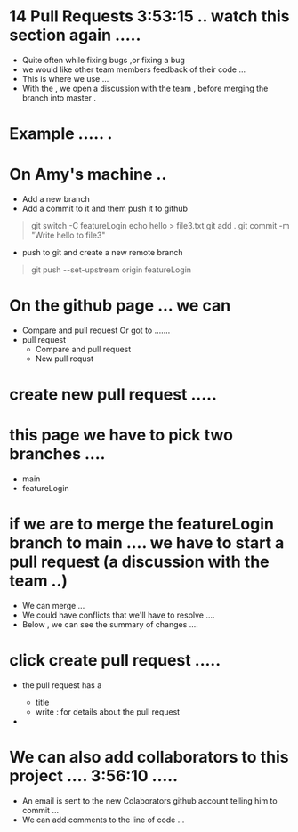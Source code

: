 # 14 Pull Requests        3:53:15 ..  watch this section again .....


- Quite often while fixing bugs ,or fixing a bug  
- we would like other team members feedback of their code ... 
- This is where we use <pull request> ... 
- With the <pull request> , we open a discussion with the team , before merging the branch into master .



# Example ..... .
# On Amy's machine .. 
- Add a new branch 
- Add a commit to it and them push it to github

> git switch -C featureLogin
> echo hello > file3.txt 
> git add . 
> git commit -m "Write hello to file3" 

- push to git and create a new remote branch
> git push --set-upstream origin featureLogin




# On the github page ... we can 
- Compare and pull request 
Or got to .......
- pull request 
    - Compare and pull request 
    - New pull requst 

# create new  pull request ..... 
# this page we have to pick two  branches .... 
- main 
- featureLogin 

# if we are to merge the featureLogin branch to main .... we have to start a pull request (a discussion with the team ..)

- We can merge ... 
- We could have conflicts that we'll have to resolve .... 
- Below , we can see the summary of changes .... 

# click create pull request .....
- the pull request has a 
    - title 
    - write : for details about the pull request

- <confirm- create-pull-request>


# We can also add collaborators to this project .... 3:56:10 .....
- An email is sent to the new Colaborators github account telling him to commit ...
- We can add comments to the line of code ... 





 




